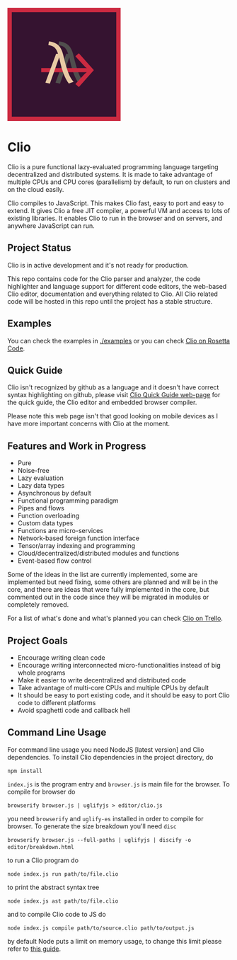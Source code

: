 ![Clio Logo](media/logo-256x256.png)

# Clio

Clio is a pure functional lazy-evaluated programming language targeting decentralized and distributed systems. It is made to take advantage of multiple CPUs and CPU cores (parallelism) by default, to run on clusters and on the cloud easily.

Clio compiles to JavaScript. This makes Clio fast, easy to port and easy to extend. It gives Clio a free JIT compiler, a powerful VM and access to lots of existing libraries. It enables Clio to run in the browser and on servers, and anywhere JavaScript can run.

## Project Status

Clio is in active development and it's not ready for production.

This repo contains code for the Clio parser and analyzer, the code highlighter and language support for different code editors, the web-based Clio editor, documentation and everything related to Clio. All Clio related code will be hosted in this repo until the project has a stable structure.

## Examples

You can check the examples in [./examples](https://github.com/pouya-eghbali/clio/tree/master/examples) or you can check
[Clio on Rosetta Code](http://rosettacode.org/wiki/Clio).

## Quick Guide

Clio isn't recognized by github as a language and it doesn't have correct syntax highlighting on github, please visit [Clio Quick Guide web-page](https://pouya-eghbali.github.io/clio/docs/quick.html) for the quick guide, the Clio editor and embedded browser compiler.

Please note this web page isn't that good looking on mobile devices as I have more important concerns with Clio at the moment.

## Features and Work in Progress

- Pure
- Noise-free
- Lazy evaluation
- Lazy data types
- Asynchronous by default
- Functional programming paradigm
- Pipes and flows
- Function overloading
- Custom data types
- Functions are micro-services
- Network-based foreign function interface
- Tensor/array indexing and programming
- Cloud/decentralized/distributed modules and functions
- Event-based flow control

Some of the ideas in the list are currently implemented, some are implemented but need fixing, some others are planned and will be in the core, and there are ideas that were fully implemented in the core, but commented out in the code since they will be migrated in modules or completely removed.

For a list of what's done and what's planned you can check [Clio on Trello](https://trello.com/b/WpwsB69B/clio).

## Project Goals

- Encourage writing clean code
- Encourage writing interconnected micro-functionalities instead of big whole programs
- Make it easier to write decentralized and distributed code
- Take advantage of multi-core CPUs and multiple CPUs by default
- It should be easy to port existing code, and it should be easy to port Clio code to different platforms
- Avoid spaghetti code and callback hell


## Command Line Usage

For command line usage you need NodeJS [latest version] and Clio dependencies. To install Clio dependencies in the project directory, do

	npm install

`index.js` is the program entry and `browser.js` is main file for the browser. To compile for browser do

	browserify browser.js | uglifyjs > editor/clio.js

you need `browserify` and `uglify-es` installed in order to compile for browser. To generate the size breakdown
you'll need `disc`

	browserify browser.js --full-paths | uglifyjs | discify -o editor/breakdown.html

to run a Clio program do

	node index.js run path/to/file.clio

to print the abstract syntax tree

	node index.js ast path/to/file.clio

and to compile Clio code to JS do

	node index.js compile path/to/source.clio path/to/output.js

by default Node puts a limit on memory usage, to change this limit please refer to [this guide](https://gist.github.com/motss/f55b92ccab0d434fa6e6cfd07423014b).
